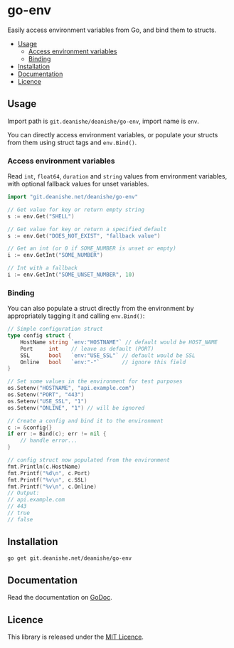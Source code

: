 
go-env
======

Easily access environment variables from Go, and bind them to structs.


<!-- vim-markdown-toc GFM -->

* [Usage](#usage)
    * [Access environment variables](#access-environment-variables)
    * [Binding](#binding)
* [Installation](#installation)
* [Documentation](#documentation)
* [Licence](#licence)

<!-- vim-markdown-toc -->

Usage
-----

Import path is `git.deanishe/deanishe/go-env`, import name is `env`.

You can directly access environment variables, or populate your structs from them using struct tags and `env.Bind()`.


### Access environment variables

Read `int`, `float64`, `duration` and `string` values from environment variables, with optional fallback values for unset variables.

```go
import "git.deanishe.net/deanishe/go-env"

// Get value for key or return empty string
s := env.Get("SHELL")

// Get value for key or return a specified default
s := env.Get("DOES_NOT_EXIST", "fallback value")

// Get an int (or 0 if SOME_NUMBER is unset or empty)
i := env.GetInt("SOME_NUMBER")

// Int with a fallback
i := env.GetInt("SOME_UNSET_NUMBER", 10)
```


### Binding

You can also populate a struct directly from the environment by appropriately tagging it and calling `env.Bind()`:

```go
// Simple configuration struct
type config struct {
    HostName string `env:"HOSTNAME"` // default would be HOST_NAME
    Port     int    // leave as default (PORT)
    SSL      bool   `env:"USE_SSL"` // default would be SSL
    Online   bool   `env:"-"`       // ignore this field
}

// Set some values in the environment for test purposes
os.Setenv("HOSTNAME", "api.example.com")
os.Setenv("PORT", "443")
os.Setenv("USE_SSL", "1")
os.Setenv("ONLINE", "1") // will be ignored

// Create a config and bind it to the environment
c := &config{}
if err := Bind(c); err != nil {
    // handle error...
}

// config struct now populated from the environment
fmt.Println(c.HostName)
fmt.Printf("%d\n", c.Port)
fmt.Printf("%v\n", c.SSL)
fmt.Printf("%v\n", c.Online)
// Output:
// api.example.com
// 443
// true
// false
```


Installation
------------

```bash
go get git.deanishe.net/deanishe/go-env
```


Documentation
-------------

Read the documentation on [GoDoc][godoc].


Licence
-------

This library is released under the [MIT Licence][mit].

[mit]: ./LICENCE.txt
[godoc]: http://localhost:9090/pkg/git.deanishe.net/deanishe/go-env/

